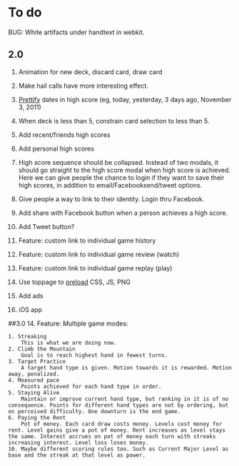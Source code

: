 # To do

BUG: White artifacts under handtext in webkit.

## 2.0

1. Animation for new deck, discard card, draw card
2. Make hail calls have more interesting effect.
3. [Prettify](http://ejohn.org/blog/javascript-pretty-date/) dates in high score (eg, today, yesterday, 3 days ago, November 3, 2011)

0. When deck is less than 5, constrain card selection to less than 5.

9. Add recent/friends high scores
10. Add personal high scores

10. High score sequence should be collapsed. Instead of two modals, it should go straight to the high score modal when high score is achieved. Here we can give people the chance to login if they want to save their high scores, in addition to email/Facebooksend/tweet options.
11. Give people a way to link to their identity. Login thru Facebook.
5. Add share with Facebook button when a person achieves a high score.
4. Add Tweet button?

13. Feature: custom link to individual game history
14. Feature: custom link to individual game review (watch)
15. Feature: custom link to individual game replay (play)

5. Use toppage to [preload](http://stackoverflow.com/questions/1059793/pre-loading-external-files-css-javascript-for-other-pages) CSS, JS, PNG
5. Add ads

17. iOS app


##3.0
14. Feature: Multiple game modes:

	1. Streaking
		This is what we are doing now.
	2. Climb the Mountain
		Goal is to reach highest hand in fewest turns.
	3. Target Practice
		A target hand type is given. Motion towards it is rewarded. Motion away, penalized.
	4. Measured pace
		Points achieved for each hand type in order. 
	5. Staying Alive
		Maintain or improve current hand type, but ranking in it is of no consequence. Points for different hand types are not by ordering, but on perceived difficulty. One downturn is the end game.
	6. Paying the Rent	
		Pot of money. Each card draw costs money. Levels cost money for rent. Level gains give a pot of money. Rent increases as level stays the same. Interest accrues on pot of money each turn with streaks increasing interest. Level loss loses money.
	10. Maybe different scoring rules too. Such as Current Major Level as base and the streak at that level as power. 